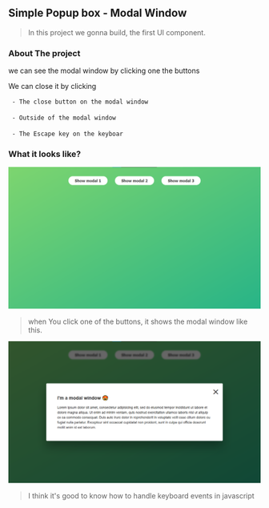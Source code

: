 ## Simple Popup box - Modal Window

> In this project we gonna build, the first UI component.

### About The project

  we can see the modal window by clicking one the buttons

  We can close it by clicking 

     - The close button on the modal window

     - Outside of the modal window 

     - The Escape key on the keyboar

### What it looks like?

<p align='center'>
  <img src="images/img1.png" width='550' alt='image when you open it'
</p>

> when You click one of the buttons, it shows the modal window like this.

<p align='center'>
  <img src="images/img2.png" width='550' alt='image when you click a button'
</p>




> I think it's good to know how to handle keyboard events in javascript 
